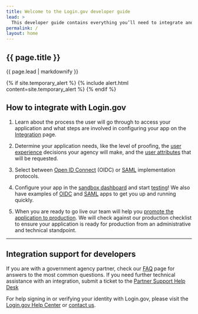 ```yaml
---
title: Welcome to the Login.gov developer guide
lead: >
  This developer guide contains everything you’ll need to integrate and deploy your application with Login.gov.
permalink: /
layout: home
---
```


<section class="usa-section usa-section--dark">
  <div class="grid-container">
    <h1 class="usa-display">{{ page.title }}</h1>
    <div class="usa-intro">{{ page.lead | markdownify }}</div>
  </div>
</section>

<section class="usa-section grid-container" markdown="1">

  {% if site.temporary_alert %}
    {% include alert.html content=site.temporary_alert %}
  {% endif %}

<h2 class='margin-top-0'>How to integrate with Login.gov</h2>

<ol class="usa-process-list usa-prose margin-bottom-4">
  <li class="usa-process-list__item">
    <p>
      Learn about the process the user will go through to access your application and what steps are involved in configuring your app on the <a href="{% link _pages/overview.md %}" class="usa-link">Integration</a> page.
    </p>
  </li>

  <li class="usa-process-list__item">
    <p>
      Determine your application needs, like the level of proofing, the <a href="{% link _pages/design-guidelines.md %}" class="usa-link">user experience</a> decisions your agency will make, and the <a href="{% link _pages/attributes.md %}" class="usa-link">user attributes</a> that will be requested.
    </p>
  </li>

  <li class="usa-process-list__item">
    <p>
      Select between <a href="{% link _pages/oidc/getting-started.md %}" class="usa-link">Open ID Connect</a> (OIDC) or <a href="{% link _pages/saml.md %}" class="usa-link">SAML</a> implementation protocols.
    </p>
  </li>

  <li class="usa-process-list__item">
    <p>
      Configure your app in the <a href="https://dashboard.int.identitysandbox.gov/" target="_blank" class="usa-link usa-link--external">sandbox dashboard</a> and start <a href="{% link _pages/testing.md %}" class="usa-link">testing</a>! We also have examples of <a href="https://github.com/18F/identity-oidc-sinatra" target="_blank" class="usa-link usa-link--external">OIDC</a> and <a href="https://github.com/18F/identity-saml-sinatra" target="_blank" class="usa-link usa-link--external">SAML</a> apps to get you up and running quickly.
    </p>
  </li>


  <li class="usa-process-list__item">
    <p>
      When you are ready to go live our team will help you <a href="{% link _pages/production.md %}" class="usa-link">promote the application to production</a>. We will check against our production checklist to ensure your application is ready for production from an administrative and technical standpoint.
    </p>
  </li>
</ol>

<hr class="text-primary-light border-solid measure-5 margin-x-0">
<section class="usa-section usa-prose padding-top-5">
  <h2>Integration support for developers</h2>
  <p class="measure-5 margin-x-0">
    If you are with a government agency partner, check our <a href="{% link _pages/support.md %}" class="usa-link">FAQ</a> page for answers to the most common questions. If you need further technical assistance with an integration, submit a ticket to the <a href="https://zendesk.login.gov/" class="usa-link">Partner Support Help Desk</a> 
  </p>
  <p class="measure-5 margin-x-0">
    For help signing in or verifying your identity with Login.gov, please visit the <a href="https://login.gov/help/" class="usa-link">Login.gov Help Center</a> or <a href="https://login.gov/contact/" class="usa-link">contact us</a>.
  </p>
</section>
